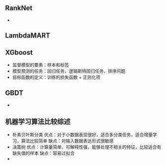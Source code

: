 ## RankNet
*



## LambdaMART

## XGboost
* 监督模型的要素：样本和标签
* 模型预测的任务：回归任务，逻辑斯特回归任务、排序问题
* 目标函数的定义：训练的损失函数 + 正则化项

## GBDT
*

## 机器学习算法比较综述
* 朴素贝叶斯分类
  优点：对于小数据表现很好，适合多分类任务，适合增量学习，算法比较简单
  缺点：对输入数据表达形式很敏感
* 决策树
  优点：计算量简单，可解释性强，能够处理不相关的特征，比较适合有缺失值的样本
  缺点：容易过拟合
*
